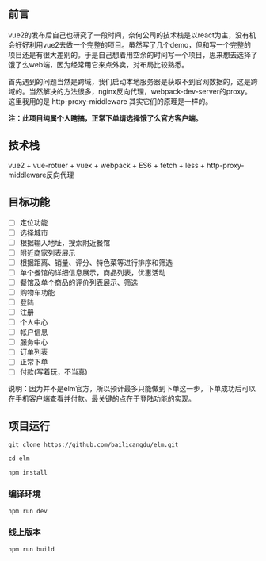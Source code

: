 ## 前言

vue2的发布后自己也研究了一段时间，奈何公司的技术栈是以react为主，没有机会好好利用vue2去做一个完整的项目。虽然写了几个demo，但和写一个完整的项目还是有很大差别的。于是自己想着用空余的时间写一个项目，思来想去选择了饿了么web端，因为经常用它来点外卖，对布局比较熟悉。

首先遇到的问题当然是跨域，我们启动本地服务器是获取不到官网数据的，这是跨域的。当然解决的方法很多，nginx反向代理，webpack-dev-server的proxy。这里我用的是 http-proxy-middleware 其实它们的原理是一样的。


__注：此项目纯属个人瞎搞，正常下单请选择饿了么官方客户端。__


## 技术栈
vue2 + vue-rotuer + vuex + webpack + ES6 + fetch + less + http-proxy-middleware反向代理 

## 目标功能

- [ ] 定位功能
- [ ] 选择城市
- [ ] 根据输入地址，搜索附近餐馆
- [ ] 附近商家列表展示
- [ ] 根据距离、销量、评分、特色菜等进行排序和筛选
- [ ] 单个餐馆的详细信息展示，商品列表，优惠活动
- [ ] 餐馆及单个商品的评价列表展示、筛选
- [ ] 购物车功能
- [ ] 登陆
- [ ] 注册
- [ ] 个人中心
- [ ] 帐户信息
- [ ] 服务中心
- [ ] 订单列表
- [ ] 正常下单
- [ ] 付款(写着玩，不当真)

说明：因为并不是elm官方，所以预计最多只能做到下单这一步，下单成功后可以在手机客户端查看并付款。最关键的点在于登陆功能的实现。

## 项目运行
```
git clone https://github.com/bailicangdu/elm.git

cd elm

npm install
```

### 编译环境
```
npm run dev
```


### 线上版本
```
npm run build
```


